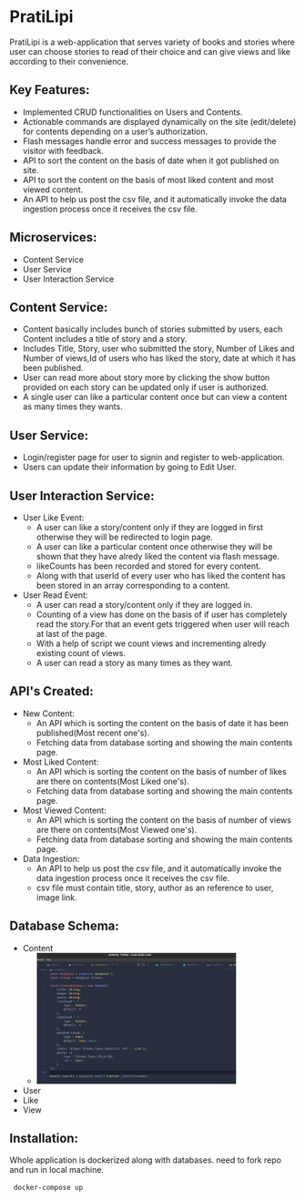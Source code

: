 # PratiLipi
PratiLipi is a web-application that serves variety of books and stories where user can choose stories to read of their choice and can give views and like according to their convenience.


## Key Features:

- Implemented CRUD functionalities on Users and Contents.
- Actionable commands are displayed dynamically on the site (edit/delete) for contents depending on a user’s authorization.
- Flash messages handle error and success messages to provide the visitor with feedback.
- API to sort the content on the basis of date when it got published on site.
- API to sort the content on the basis of most liked content and most viewed content.
- An API to help us post the csv file, and it automatically invoke the data ingestion process once it receives the csv file.

## Microservices:
- Content Service
- User Service
- User Interaction Service

## Content Service:
 - Content basically includes bunch of stories submitted by  users, each Content includes a title of story and a story.
 - Includes Title, Story, user who submitted the story, Number of Likes and Number of views,Id of users who has liked the story, date at which it has been published.
 - User can read more about story more by clicking the show button provided on each story can be updated only if user is authorized.
 - A single user can like a particular content once but can view a content as many times they wants.

## User Service:
 - Login/register page for user to signin and register to web-application.
 - Users can update their information by going to Edit User.
## User Interaction Service:
 - User Like Event:
    - A user can like a story/content only if they are logged in first otherwise they will be redirected to login page.
    - A user can like a particular content once otherwise they will be shown that they have alredy liked the content via flash message.
    - likeCounts has been recorded and stored for every content.
    - Along with that userId of every user who has liked the content has been stored in an array corresponding to a content.
 - User Read Event:
    - A user can read a story/content only if they are logged in.
    - Counting of a view has done on the basis of if user has completely read the story.For that an event gets triggered when user will reach at last of the page.
    - With a help of script we count views and incrementing alredy existing count of views.
    - A user can read a story as many times as they want.
## API's Created:
 - New Content:
   - An API which is sorting the content on the basis of date it has been published(Most recent one's).
   - Fetching data from database sorting and showing the main contents page.
 - Most Liked Content:
   - An API which is sorting the content on the basis of number of likes are there on contents(Most Liked one's).
   - Fetching data from database sorting and showing the main contents page.
 - Most Viewed Content:
   - An API which is sorting the content on the basis of number of views are there on contents(Most Viewed one's).
   - Fetching data from database sorting and showing the main contents page.
 - Data Ingestion:
   - An API to help us post the csv file, and it automatically invoke the data ingestion process once it receives the csv file.
   - csv file must contain title, story, author as an reference to user, image link.
## Database Schema:
   - Content
      - <img src="/img/contentdb.png" width="350">  
   - User
   - Like
   - View

## Installation:

  Whole application is dockerized along with databases. need to fork repo and run in local machine.

```bash
 docker-compose up
```